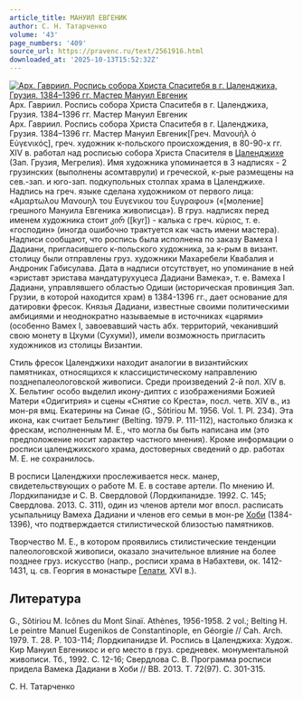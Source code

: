 ```yaml
---
article_title: МАНУИЛ ЕВГЕНИК
author: С. Н. Татарченко
volume: '43'
page_numbers: '409'
source_url: https://pravenc.ru/text/2561916.html
downloaded_at: '2025-10-13T15:52:32Z'
---
```


[![Арх. Гавриил. Роспись собора Христа Спаситебя в г. Цаленджиха, Грузия. 1384–1396 гг. Мастер Мануил Евгеник](https://pravenc.ru/data/2020/06/21/1236347241/i200.jpg "Кликните для увеличения картинки")](https://pravenc.ru/data/2020/06/21/1236347241/i400.jpg)Арх. Гавриил. Роспись собора Христа Спаситебя в г. Цаленджиха, Грузия. 1384–1396 гг. Мастер Мануил Евгеник  
Арх. Гавриил. Роспись собора Христа Спаситебя в г. Цаленджиха, Грузия. 1384–1396 гг. Мастер Мануил Евгеник[Греч. Μανουὴλ ὁ Εὐγενικός], греч. художник к-польского происхождения, в 80-90-х гг. XIV в. работал над росписью собора Христа Спасителя в [Цаленджихе](https://pravenc.ru/text/Цаленджихе.html) (Зап. Грузия, Мегрелия). Имя художника упоминается в 3 надписях - 2 грузинских (выполнены асомтаврули) и греческой, к-рые размещены на сев.-зап. и юго-зап. подкупольных столпах храма в Цаленджихе. Надпись на греч. языке сделана художником от первого лица: «Αμαρτωλου Μανουηλ του Ευγενικου του ξυγραφου» («[моление] грешного Мануила Евгеника живописца»). В груз. надписях перед именем художника стоит კირ ([kyr]) - калька с греч. κύριος, т. е. «господин» (иногда ошибочно трактуется как часть имени мастера). Надписи сообщают, что роспись была исполнена по заказу Вамеха I Дадиани, пригласившего к-польского художника, за к-рым в визант. столицу были отправлены груз. художники Махаребели Квабалия и Андроник Габисулава. Дата в надписи отсутствует, но упоминание в ней «эриставт эристава мандатурухуцеса Дадиани Вамека», т. е. Вамеха I Дадиани, управлявшего областью Одиши (историческая провинция Зап. Грузии, в которой находится храм) в 1384-1396 гг., дает основание для датировки фресок. Князья Дадиани, известные своими политическими амбициями и неоднократно называемые в источниках «царями» (особенно Вамех I, завоевавший часть абх. территорий, чеканивший свою монету в Цхуми (Сухуми)), имели возможность пригласить художников из столицы Византии.

Стиль фресок Цаленджихи находит аналогии в византийских памятниках, относящихся к классицистическому направлению позднепалеологовской живописи. Среди произведений 2-й пол. XIV в. Х. Бельтинг особо выделил икону-диптих с изображениями Божией Матери «Одигитрия» и сцены «Снятие со Креста», посл. четв. XIV в., из мон-ря вмц. Екатерины на Синае (G., Sôtiriou М. 1956. Vol. 1. Pl. 234). Эта икона, как считает Бельтинг (Belting. 1979. P. 111-112), настолько близка к фрескам, исполненным М. Е., что могла бы быть написана им (это предположение носит характер частного мнения). Кроме информации о росписи цаленджихского храма, достоверных сведений о др. работах М. Е. не сохранилось.

В росписи Цаленджихи прослеживается неск. манер, свидетельствующих о работе М. Е. в составе артели. По мнению И. Лордкипанидзе и С. В. Свердловой (Лордкипанидзе. 1992. С. 145; Свердлова. 2013. С. 311), один из членов артели мог впосл. расписать усыпальницу Вамеха Дадиани и членов его семьи в мон-ре [Хоби](https://pravenc.ru/text/Хоби.html) (1384-1396), что подтверждается стилистической близостью памятников.

Творчество М. Е., в котором проявились стилистические тенденции палеологовской живописи, оказало значительное влияние на более позднее груз. искусство (напр., росписи храма в Набахтеви, ок. 1412-1431, ц. св. Георгия в монастыре [Гелати](https://pravenc.ru/text/Гелати.html), XVI в.).

## Литература

G., Sôtiriou M. Icônes du Mont Sinaï. Athènes, 1956-1958. 2 vol.; Belting H. Le peintre Manuel Eugenikos de Constantinople, en Géorgie // Cah. Arch. 1979. Т. 28. P. 103-114; Лордкипанидзе И. Роспись в Цаленджиха: Худож. Кир Мануил Евгеникос и его место в груз. средневек. монументальной живописи. Тб., 1992. С. 12-16; Свердлова С. В. Программа росписи придела Вамека Дадиани в Хоби // ВВ. 2013. Т. 72(97). С. 301-315.

С. Н. Татарченко
